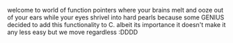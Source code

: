 welcome to world of function pointers
where your brains melt and ooze out of
your ears while your eyes shrivel into 
hard pearls because some GENIUS decided
to add this functionality to C. albeit its
importance it doesn't make it any less
easy but we move regardless :DDDD
